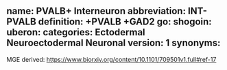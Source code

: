 name: PVALB+ Interneuron
abbreviation: INT-PVALB
definition: +PVALB +GAD2
go:
shogoin: 
uberon: 
categories: Ectodermal Neuroectodermal Neuronal
version: 1
synonyms:
---

MGE derived:
https://www.biorxiv.org/content/10.1101/709501v1.full#ref-17